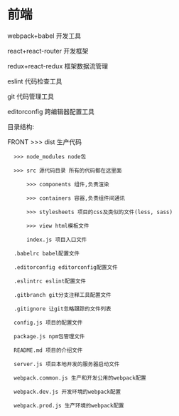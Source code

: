 # 前端

webpack+babel 开发工具

react+react-router 开发框架

redux+react-redux 框架数据流管理

eslint 代码检查工具

git 代码管理工具

editorconfig 跨编辑器配置工具

目录结构:

FRONT >>> dist 生产代码

      >>> node_modules node包

      >>> src 源代码目录 所有的代码都在这里面

          >>> components 组件,负责渲染

          >>> containers 容器,负责组件间通讯

          >>> stylesheets 项目的css及类似的文件(less, sass)

          >>> view html模板文件

          index.js 项目入口文件

      .babelrc babel配置文件

      .editorconfig editorconfig配置文件

      .eslintrc eslint配置文件

      .gitbranch git分支注释工具配置文件

      .gitignore 让git忽略跟踪的文件列表

      config.js 项目的配置文件

      package.js npm包管理文件

      README.md 项目的介绍文件

      server.js 项目本地开发的服务器启动文件

      webpack.common.js 生产和开发公用的webpack配置

      webpack.dev.js 开发环境的webpack配置

      webpack.prod.js 生产环境的webpack配置

